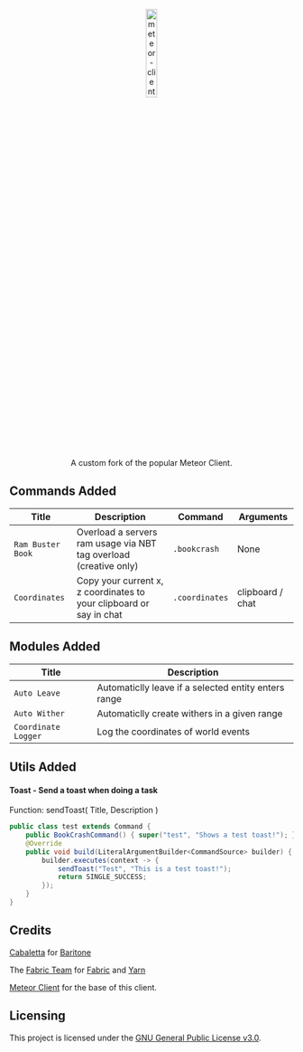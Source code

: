 
<p align="center">
<img src="https://i.imgur.com/JpUxGBW.png" alt="meteor-client-logo" width="20%"/>
</p>

<p align="center">A custom fork of the popular Meteor Client.</p>


<h2 align="left">Commands Added</h2>

| Title | Description | Command | Arguments | 
| --- | --- | --- | --- |
| `Ram Buster Book` | Overload a servers ram usage via NBT tag overload (creative only) | `.bookcrash` | None | 
| `Coordinates` | Copy your current x, z coordinates to your clipboard or say in chat | `.coordinates` | clipboard / chat |

<h2 align="left">Modules Added</h2>

| Title | Description |
| --- | --- |
| `Auto Leave` | Automaticlly leave if a selected entity enters range |
| `Auto Wither` | Automaticlly create withers in a given range |
| `Coordinate Logger` | Log the coordinates of world events |


<h2 align="left">Utils Added</h2>

#### Toast - Send a toast when doing a task

Function: sendToast( Title, Description )
```java
public class test extends Command {
    public BookCrashCommand() { super("test", "Shows a test toast!"); }
    @Override
    public void build(LiteralArgumentBuilder<CommandSource> builder) {
        builder.executes(context -> {
            sendToast("Test", "This is a test toast!");
            return SINGLE_SUCCESS;
        });
    }
}
```



## Credits
[Cabaletta](https://github.com/cabaletta) for [Baritone](https://github.com/cabaletta/baritone)  

The [Fabric Team](https://github.com/FabricMC) for [Fabric](https://github.com/FabricMC/fabric-loader) and [Yarn](https://github.com/FabricMC/yarn)

[Meteor Client](https://github.com/MeteorDevelopment/meteor-client) for the base of this client.

## Licensing
This project is licensed under the [GNU General Public License v3.0](https://www.gnu.org/licenses/gpl-3.0.en.html). 
